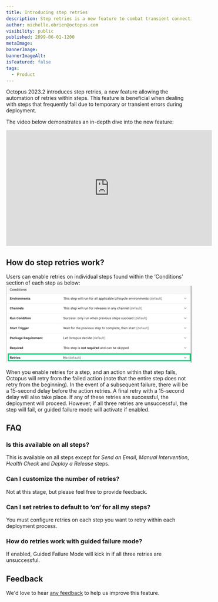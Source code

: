 ```yaml
---
title: Introducing step retries
description: Step retries is a new feature to combat transient connectivity issues and improve deployment success rates
author: michelle.obrien@octopus.com
visibility: public
published: 2099-06-01-1200
metaImage: 
bannerImage: 
bannerImageAlt:
isFeatured: false
tags:
  - Product
---
```



Octopus 2023.2 introduces step retries, a new feature allowing the automation of retries within steps. This feature is beneficial when dealing with steps that frequently fail due to temporary or transient errors during deployment.

The video below demonstrates an in-depth dive into the new feature:
<iframe width="560" height="315" src="https://youtu.be/2KzwjpdZz70" frameborder="0" allowfullscreen></iframe>

## How do step retries work?
Users can enable retries on individual steps found within the ‘Conditions’ section of each step as below:
![step retries](stepautoretries.png)

When you enable retries for a step, and an action within that step fails, Octopus will retry from the failed action (note that the entire step does not retry from the beginning). In the event of a subsequent failure, there will be a 15-second delay before the action retries. A final retry with a 15-second delay will also take place. If any of these retries are successful, the deployment will proceed. However, if all three retries are unsuccessful, the step will fail, or guided failure mode will activate if enabled.


## FAQ

### Is this available on all steps?
This is available on all steps except for _Send an Email_, _Manual Intervention_, _Health Check_ and _Deploy a Release_ steps.

### Can I customize the number of retries?
Not at this stage, but please feel free to provide feedback.

### Can I set retries to default to ‘on’ for all my steps?
You must configure retries on each step you want to retry within each deployment process.

### How do retries work with guided failure mode?
If enabled, Guided Failure Mode will kick in if all three retries are unsuccessful.

## Feedback
We'd love to hear [any feedback](https://octopusdeploy.typeform.com/to/UOObqaxV) to help us improve this feature.